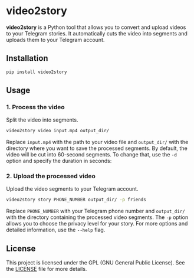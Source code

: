 # video2story

**video2story** is a Python tool that allows you to convert and upload videos to your Telegram stories. It automatically cuts the video into segments and uploads them to your Telegram account.

## Installation

```bash
pip install video2story
```

## Usage

### 1. Process the video

Split the video into segments.

```bash
video2story video input.mp4 output_dir/
```

Replace `input.mp4` with the path to your video file and `output_dir/` with the directory where you want to save the processed segments. By default, the video will be cut into 60-second segments. To change that, use the `-d` option and specify the duration in seconds:

### 2. Upload the processed video

Upload the video segments to your Telegram account.

```bash
video2story story PHONE_NUMBER output_dir/ -p friends
```

Replace `PHONE_NUMBER` with your Telegram phone number and `output_dir/` with the directory containing the processed video segments. The `-p` option allows you to choose the privacy level for your story. For more options and detailed information, use the `--help` flag.

## License

This project is licensed under the GPL (GNU General Public License). See the [LICENSE](https://codeberg.org/igorechek06/video2story/src/branch/v1/LICENSE) file for more details.
